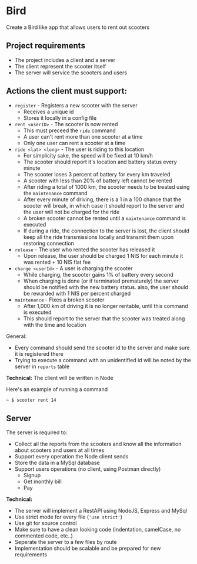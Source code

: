 # Bird 

Create a Bird like app that allows users to rent out scooters

## Project requirements

* The project includes a client and a server
* The client represent the scooter itself 
* The server will service the scooters and users

## Actions the client must support:
* `register` - Registers a new scooter with the server
    * Receives a unique id
    * Stores it locally in a config file
* `rent <userID>` - The scooter is now rented 
    * This must preceed the `ride` command
    * A user can't rent more than one scooter at a time
    * Only one user can rent a scooter at a time
* `ride <lat> <long>` - The user is riding to this location
  * For simplicity sake, the speed will be fixed at 10 km/h
  * The scooter should report it's location and battery status every minute
  * The scooter loses 3 percent of battery for every km traveled
  * A scooter with less than 20% of battery left cannot be rented
  * After riding a total of 1000 km, the scooter needs to be treated using the `maintenance` command
  * After every minute of driving, there is a 1 in a 100 chance that the scooter will break, in which case it should report to the server and the user will not be charged for the ride
  * A broken scooter cannot be rented until a `maintenance` command is executed
  * If during a ride, the connection to the server is lost, the client should keep all the ride transmissions locally and transmit them upon restoring connection
* `release` - The user who rented the scooter has released it
  * Upon release, the user should be charged 1 NIS for each minute it was rented + 10 NIS flat fee
* `charge <userId>` - A user is charging the scooter
  * While charging, the scooter gains 1% of battery every second
  * When charging is done (or if terminated prematurely) the server should be notified with the new battery status. also, the user should be rewarded with 1 NIS per percent charged
* `maintenance` - Fixes a broken scooter
  * After 1,000 km of driving it is no longer rentable, until this command is executed
  * This should report to the server that the scooter was treated along with the time and location

General:
* Every command should send the scooter id to the server and make sure it is registered there
* Trying to execute a command with an unidentified id will be noted by the server in `reports` table

**Technical:** The client will be written in Node

Here's an example of running a command
```cmd
~ $ scooter rent 14
```

## Server
The server is required to:
* Collect all the reports from the scooters and know all the information about scooters and users at all times
* Support every operation the Node client sends
* Store the data in a MySql database
* Support users operations (no client, using Postman directly)
  * Signup
  * Get monthly bill
  * Pay

**Technical:** 
* The server will implement a RestAPI using NodeJS, Express and MySql
* Use strict mode for every file (`'use strict'`)
* Use git for source control
* Make sure to have a clean looking code (indentation, camelCase, no commented code, etc..)
* Seperate the server to a few files by route
* Implementation should be scalable and be prepared for new requirements
